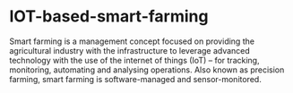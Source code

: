# IOT-based-smart-farming
Smart farming is a management concept focused on providing the agricultural industry with the infrastructure to leverage advanced technology with the use of the internet of things (IoT) – for tracking, monitoring, automating and analysing operations. Also known as precision farming, smart farming is software-managed and sensor-monitored. 

